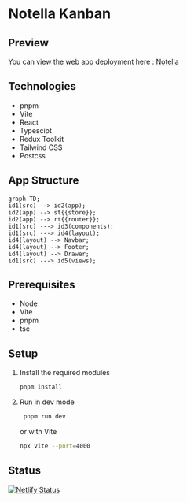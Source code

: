 # Notella Kanban

## Preview

You can view the web app deployment here : [Notella](https://notella.netlify.app/)

## Technologies

- pnpm
- Vite
- React
- Typescipt
- Redux Toolkit
- Tailwind CSS
- Postcss

## App Structure

```mermaid
graph TD;
id1(src) --> id2(app);
id2(app) --> st{{store}};
id2(app) --> rt{{router}};
id1(src) ---> id3(components);
id1(src) ---> id4(layout);
id4(layout) --> Navbar;
id4(layout) --> Footer;
id4(layout) --> Drawer;
id1(src) ---> id5(views);
```

## Prerequisites

- Node
- Vite
- pnpm
- tsc

## Setup

1. Install the required modules
   ```bash
   pnpm install
   ```
2. Run in dev mode
   ```bash
    pnpm run dev
   ```
   or with Vite
   ```bash
   npx vite --port=4000
   ```

## Status

[![Netlify Status](https://api.netlify.com/api/v1/badges/c02f5f4c-c46c-4aee-b873-b2cd9aba9c01/deploy-status)](https://app.netlify.com/sites/notella/deploys)
